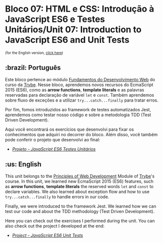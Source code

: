 # Bloco 07: HTML e CSS: Introdução à JavaScript ES6 e Testes Unitários/Unit 07: Introduction to JavaScript ES6 and Unit Tests
<small>(for the English version, <a href="#en">click here</a>)</small>
<h2>:brazil: Português</h2>
<p>Este bloco pertence ao módulo <a href="https://github.com/raphaelalmeidamartins/trybe_exercicios/tree/main/1_fundamentos-do-desv-web" rel="prev">Fundamentos do Desenvolvimento Web</a> do curso da <a href="https://www.betrybe.com/">Trybe</a>. Nesse bloco, aprendemos novos recursos do EcmaScript 2015 (ES6), como as <strong>arrow functions</strong>, <strong>template literals</strong> e as palavras reservadas para declaração de variável <code>let</code> e <code>const</code>. Também aprendemos sobre fluxo de exceções e a utilizar <code>try...catch...finally</code> para tratar erros.</p>
<p>Por fim, fomos introduzidos ao framework de testes automatizados Jest, aprendemos como testar nosso código e sobre a metodologia TDD (Test Driven Development).</p>
<p>Aqui você encontrará os exercícios que desenvolvi para fixar os conhecimentos que adquiri no decorrer do bloco. Além disso, você também pode conferir o projeto que desenvolvi ao final:</p>

- _[Projeto - JavaScript ES6 Testes Unitários](https://github.com/raphaelalmeidamartins/es6-unit-tests)_

<h2 id="en">:us: English</h2>
<p>This unit belongs to the <a href="https://github.com/raphaelalmeidamartins/trybe_exercicios/tree/main/1_fundamentos-do-desv-web">Principles of Web Development</a> Module of <a href="https://www.betrybe.com/">Trybe</a>'s course. In this unit, we learned new EcmaScript 2015 (ES6) features, such as <strong>arrow functions</strong>, <strong>template literals</strong> the reserved words <code>let</code> and <code>const</code> to declare variables. We also learned about exception flow and how to use <code>try...catch...finally</code> to handle errors in our code.</p>
<p>Finally, we were introduced to the framework Jest. We learned how we can test our code and about the TDD methodology (Test Driven Development).</p>
<p>Here you can check out the exercises I performed during the unit. You can also check out the project I developed at the end:</p>

- _[Project - JavaScript ES6 Unit Tests](https://github.com/raphaelalmeidamartins/es6-unit-tests)_
